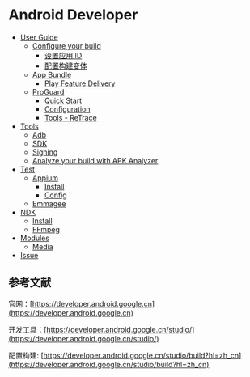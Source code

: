 # Android Developer

* [User Guide](android/userGuide.md)
  * [Configure your build](android/userGuide/buildConfigure.md)
    * [设置应用 ID](android/userGuide/buildConfigure/setApplicationId.md)
    * [配置构建变体](android/userGuide/buildConfigure/configureBuildVariants.md)
  * [App Bundle](android/userGuide/appBundle.md)
    * [Play Feature Delivery](android/userGuide/appBundle/playFeatureDelivery.md) 
  * [ProGuard](android/userGuide/proGuard.md)
    * [Quick Start](android/userGuide/proGuard/quickStart.md)
    * [Configuration](android/userGuide/proGuard/configuration.md)
    * [Tools - ReTrace](android/userGuide/proGuard/toolsReTrace.md)
* [Tools](android/tools.md)
  * [Adb](android/tools/adb.md)
  * [SDK](android/tools/sdk.md)
  * [Signing](android/tools/signing.md)
  * [Analyze your build with APK Analyzer](android/tools/apkAnalyzer.md)
* [Test](android/test.md)
  * [Appium](android/test/appium.md)
    * [Install](android/test/appium/install.md)
    * [Config](android/test/appium/config.md)
  * [Emmagee](android/test/emmagee.md)
* [NDK](android/ndk.md)
  * [Install](android/ndk/install.md)
  * [FFmpeg](android/ndk/ffmpeg.md)
* [Modules](AndroidStudy/Modules/README.md)
  * [Media](AndroidStudy/Modules/Media/README.md)
* [Issue](android/issue.md)


## 参考文献

官网：[https://developer.android.google.cn](https://developer.android.google.cn)

开发工具：[https://developer.android.google.cn/studio/](https://developer.android.google.cn/studio/)

配置构建: [https://developer.android.google.cn/studio/build?hl=zh_cn](https://developer.android.google.cn/studio/build?hl=zh_cn)

